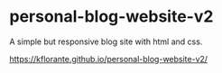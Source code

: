 # personal-blog-website-v2
A simple but responsive blog site with html and css.

https://kflorante.github.io/personal-blog-website-v2/
